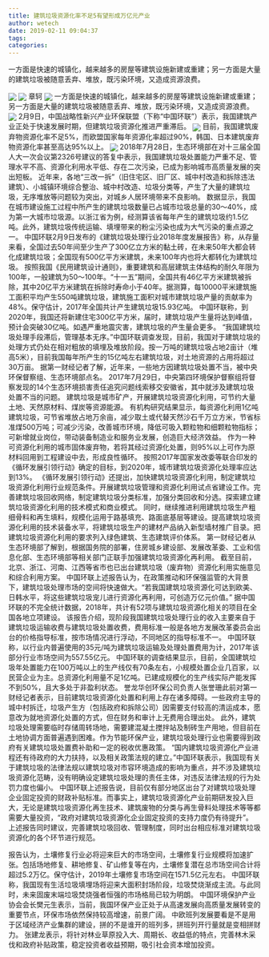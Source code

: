 ```yaml
---
title: 建筑垃圾资源化率不足5有望形成万亿元产业
author: wetech
date: 2019-02-11 09:04:37
tags: 
categories: 
---
```

一方面是快速的城镇化，越来越多的房屋等建筑设施新建或重建；另一方面是大量的建筑垃圾被随意丢弃、堆放，既污染环境，又造成资源浪费。
<!-- more -->
<img align="center" border="0" src="https://imgcdn.yicai.com/uppics/images/2019/02/467b94fb0fbad3ecf69a15fb64cc491c.jpg" />
<img align="center" border="0" src="https://imgcdn.yicai.com/uppics/images/2019/02/bc9fa6e9440fe8c0ba78cb5e9c1f5a86.jpg" />
章轲
<img align="center" border="0" src="https://imgcdn.yicai.com/uppics/images/2019/02/72d61cbc72cef2bd15ed155f75b20d6a.jpg" />
一方面是快速的城镇化，越来越多的房屋等建筑设施新建或重建；另一方面是大量的建筑垃圾被随意丢弃、堆放，既污染环境，又造成资源浪费。
<img align="center" border="0" src="https://imgcdn.yicai.com/uppics/images/2019/02/5b57d9c9d0972a864526a3eeee6ee0b2.jpg" />
2月9日，中国战略性新兴产业环保联盟（下称“中国环联”）表示，我国建筑产业正处于快速发展时期，但建筑垃圾资源化推进严重滞后。
<img align="center" border="0" src="https://imgcdn.yicai.com/uppics/images/2019/02/3f8bb985d892252aff8657c0b3cda373.jpg" />
目前，我国建筑废弃物资源化率不足5%，而欧盟国家每年资源化率超过90%，韩国、日本建筑废弃物资源化率甚至高达95%以上。
<img align="center" border="0" src="https://imgcdn.yicai.com/uppics/images/2019/02/22e38e7a044ed58504ee63fef334bbbd.jpg" />
2018年7月28日，生态环境部在对十三届全国人大一次会议第2326号建议的答复中表示，我国建筑垃圾处置能力严重不足、管理水平不高、资源化利用水平低、存在二次污染，已成为影响城市高质量发展的突出短板。
近年来，各地“三改一拆”（旧住宅区、旧厂区、城中村改造和拆除违法建筑）、小城镇环境综合整治、城中村改造、垃圾分类等，产生了大量的建筑垃圾，无序堆放等问题较为突出，对城乡人居环境带来不良影响。
数据显示，我国在城市建设施工过程中所产生的建筑垃圾数量已占城市垃圾总量的30～40%，成为第一大城市垃圾源。以浙江省为例，经测算该省每年产生的建筑垃圾约1.5亿吨。此外，建筑垃圾传统运输、填埋带来的粉尘污染也成为大气污染的重点源之一。
中国环联2月9日发布的《建筑垃圾处理行业2018年度发展报告》称，从存量来看，全国过去50年间至少生产了300亿立方米的黏土砖，在未来50年大都会转化成建筑垃圾；全国现有500亿平方米建筑，未来100年内也将大都转化为建筑垃圾。
按照我国《民用建筑设计通则》，重要建筑和高层建筑主体结构的耐久年限为100年，一般建筑为50～100年。“十一五”期间，全国共有46亿平方米建筑被拆除，其中20亿平方米建筑在拆除时寿命小于40年。据测算，每10000平米建筑施工面积平均产生550吨建筑垃圾，建筑施工面积对城市建筑垃圾产量的贡献率为48%。保守估计，2017年全国共计产生建筑垃圾15.93亿吨。
中国环联称，到2020年，我国还将新建住宅300亿平方米，届时，建筑垃圾产生量将达到峰值，预计会突破30亿吨。如遇严重地震灾害，建筑垃圾的产生量会更多。
“我国建筑垃圾处理手段滞后，管理基本无序。”中国环联调查发现，目前，我国对于建筑垃圾的处理方式仍处在相对粗放的填埋及堆放阶段。按一万吨的建筑垃圾占地2亩计（堆高5米），目前我国每年所产生的15亿吨左右建筑垃圾，对土地资源的占用将超过30万亩。
据第一财经记者了解，近年来，一些地方因建筑垃圾处置不当，被中央环保督察组、生态环境部点名。
2017年7月29日，中央第四环境保护督察组将督察发现的14个生态环境损害责任追究问题线索移交安徽省，其中就涉及建筑垃圾处置不当的问题。
建筑垃圾是城市矿产，开展建筑垃圾资源化利用，可节约大量土地、天然原材料、煤炭等资源能源。
有机构研究结果显示，每资源化利用1亿吨建筑垃圾，可节省堆放占地万余亩，减少取土或代替天然沙石千万立方米，节省标准煤500万吨；可减少污染，改善城市环境，降低可吸入颗粒物和细颗粒物指标；可新增就业岗位，带动装备制造业和服务业发展，创造巨大经济效益。
作为一种可资源化利用的城市固体废弃物，若将其经过资源化处置，则95%以上可作为原材料回用到工程建设中去，形成良性循环。
按照2017年国家发改委等联合印发的《循环发展引领行动》确定的目标，到2020年，城市建筑垃圾资源化处理率应达到13%。
《循环发展引领行动》还提出，加快建筑垃圾资源化利用，制定建筑垃圾资源化利用行业规范条件。开展建筑垃圾管理和资源化利用试点省建设工作。完善建筑垃圾回收网络，制定建筑垃圾分类标准，加强分类回收和分选。探索建立建筑垃圾资源化利用的技术模式和商业模式。
同时，继续推进利用建筑垃圾生产粗细骨料和再生填料，规模化运用于路基填充、路面底基层等建设。提高建筑垃圾资源化利用的技术装备水平，将建筑垃圾生产的建材产品纳入新型墙材推广目录。把建筑垃圾资源化利用的要求列入绿色建筑、生态建筑评价体系。
第一财经记者从生态环境部了解到，根据国务院的部署，住房城乡建设部、发展改革委、工业和信息化部、生态环境部等相关部门正联手加强建筑垃圾资源化再利用。
截至目前，北京、浙江、河南、江西等省市也已出台建筑垃圾（废弃物）资源化利用实施意见和综合利用方案。
中国环联上述报告认为，在政策推动和环保强监管的大背景下，建筑垃圾处理市场的空间将快速做大。“若我国建筑垃圾资源化可达到欧美、日韩水平，将这些建筑垃圾宠儿进行资源化再利用，可创造万亿元价值。”
据中国环联的不完全统计数据，2018年，共计有52项与建筑垃圾资源化相关的项目在全国各地立项建设。
该报告介绍，现阶段我国建筑垃圾处理行业的收入主要来自于建筑垃圾运输收费与建筑垃圾处置收费，费用标准一般是各地方发展改革委员会出台的价格指导标准，按市场情况进行浮动，不同地区的指导标准不一。
中国环联称，以行业内普遍使用的35元/吨为建筑垃圾运输及处理处置费用为计，2017年该部分行业市场空间为557.55亿元。
中国环联的调查结果显示，目前，全国建筑垃圾年处置能力在100万吨以上的生产线仅有70条左右，小规模处置企业几百家，以民营企业为主。总资源化利用量不足1亿吨。已建成规模化的生产线实际产能发挥不到50%，且大多处于非盈利状态。
誉龙华创环保公司负责人张誉珊此前对第一财经记者表示，目前建筑垃圾资源化处置和利用上存在诸多障碍。一些政府主导的城中村拆迁，垃圾产生方（包括政府和拆除公司）因需要支付较高的清运成本，愿意改为就地资源化处置的方式，但在财务和审计上无费用合理出处。
此外，建筑垃圾处理需要临时存储周转场地，需要建混凝土搅拌站及制砖生产用地，但目前在土地协调方面普遍遇到困难。作为节能环保产业，建筑垃圾处理行业也需要得到政府有关建筑垃圾处置费补助和一定的税收优惠政策。
“国内建筑垃圾资源化产业进程还有待政府的大力扶持，以及相关政策法规的建立。”中国环联表示，我国现有关于建筑垃圾的法律法规以建筑垃圾对市容环境造成的影响为重点，并不涉及建筑垃圾资源化范畴，没有明确设定建筑垃圾处理的责任主体，对违反法律法规的行为处罚力度也偏小。
中国环联上述报告说，目前仅有部分地区出台了对建筑垃圾处理企业固定投资的财政补贴标准。而事实上，建筑垃圾资源化产业前期研发投入巨大，无论是建筑垃圾资源化再生技术、建筑废物的分类与再生骨料处理技术等等都需要大量投资，“政府对建筑垃圾资源化企业固定投资的支持力度仍有待提升”。
上述报告同时建议，完善建筑垃圾回收、管理制度，同时出台相应标准对建筑垃圾资源化的各个环节进行规范。
 
 
报告认为，土壤修复行业必将迎来巨大的市场空间，土壤修复行业规模将加速扩张。包括场地修复、耕地修复、矿山修复等在内，土壤修复潜在总市场空间合计将超过5.2万亿。保守估计，2019年土壤修复市场空间在1571.5亿元左右。
中国环联称，我国现有生活垃圾填埋场将迎来大面积封场阶段，垃圾焚烧渐成主流。与此同时，未来固废末端垃圾焚烧强者恒强的市场格局已较为明朗。
中国环境保护产业协会会长樊元生表示，当前，我国环保产业正处于从高速发展向高质量发展转变的重要节点，环保市场依然保持较高增速，前景广阔。
中欧班列发展要看是不是用于区域经济产业集群的建设，拼的不是谁开的班列多，拼班列开行量就是变相拼财力。
张建龙表示，将针对林业草原投入大、周期长、收益低的特点，完善林木采伐和政府补贴政策，稳定投资者收益预期，吸引社会资本增加投资。
